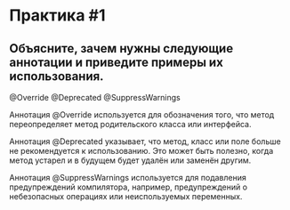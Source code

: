 # Практика #1
## Объясните, зачем нужны следующие аннотации и приведите примеры их использования.

@Override
@Deprecated
@SuppressWarnings

Аннотация @Override используется для обозначения того, что метод переопределяет метод родительского класса или интерфейса.

Аннотация @Deprecated указывает, что метод, класс или поле больше не рекомендуется к использованию. Это может быть полезно, когда метод устарел и в будущем будет удалён или заменён другим.

Аннотация @SuppressWarnings используется для подавления предупреждений компилятора, например, предупреждений о небезопасных операциях или неиспользуемых переменных.